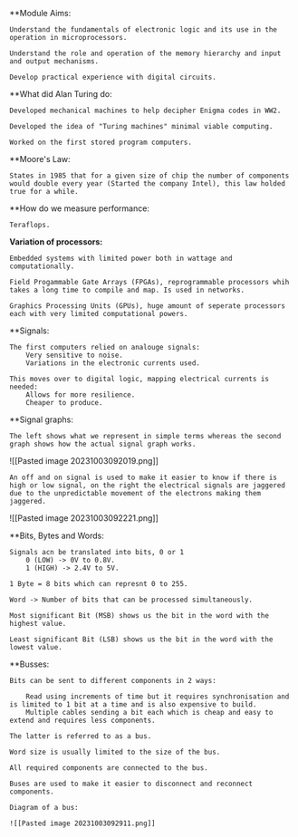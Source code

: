 **Module Aims:

	Understand the fundamentals of electronic logic and its use in the operation in microprocessors.
	
	Understand the role and operation of the memory hierarchy and input and output mechanisms.
	
	Develop practical experience with digital circuits.

**What did Alan Turing do:

	Developed mechanical machines to help decipher Enigma codes in WW2.

	Developed the idea of "Turing machines" minimal viable computing.

	Worked on the first stored program computers.

**Moore's Law:

	States in 1985 that for a given size of chip the number of components would double every year (Started the company Intel), this law holded true for a while.

**How do we measure performance:

	Teraflops.

**Variation of processors:**

	Embedded systems with limited power both in wattage and computationally.

	Field Progammable Gate Arrays (FPGAs), reprogrammable processors whih takes a long time to compile and map. Is used in networks.

	Graphics Processing Units (GPUs), huge amount of seperate processors each with very limited computational powers.

**Signals:

	The first computers relied on analouge signals:
		Very sensitive to noise.
		Variations in the electronic currents used.

	This moves over to digital logic, mapping electrical currents is needed:
		Allows for more resilience.
		Cheaper to produce.

**Signal graphs:

	The left shows what we represent in simple terms whereas the second graph shows how the actual signal graph works.

![[Pasted image 20231003092019.png]]

	An off and on signal is used to make it easier to know if there is high or low signal, on the right the electrical signals are jaggered due to the unpredictable movement of the electrons making them jaggered.

![[Pasted image 20231003092221.png]]

**Bits, Bytes and Words:

	Signals acn be translated into bits, 0 or 1
		0 (LOW) -> 0V to 0.8V.
		1 (HIGH) -> 2.4V to 5V.

	1 Byte = 8 bits which can represnt 0 to 255.

	Word -> Number of bits that can be processed simultaneously.

	Most significant Bit (MSB) shows us the bit in the word with the highest value.

	Least significant Bit (LSB) shows us the bit in the word with the lowest value.

**Busses:

	Bits can be sent to different components in 2 ways:

		Read using increments of time but it requires synchronisation and is limited to 1 bit at a time and is also expensive to build.
		Multiple cables sending a bit each which is cheap and easy to extend and requires less components.

	The latter is referred to as a bus.

	Word size is usually limited to the size of the bus.

	All required components are connected to the bus.

	Buses are used to make it easier to disconnect and reconnect components.

	Diagram of a bus:

	![[Pasted image 20231003092911.png]]


